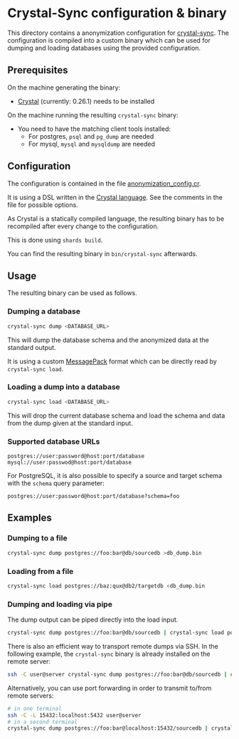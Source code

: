 # Crystal-Sync configuration & binary

This directory contains a anonymization configuration for [crystal-sync](https://github.com/djmaze/crystal-sync). The configuration is compiled into a custom binary which can be used for dumping and loading databases using the provided configuration.

## Prerequisites

On the machine generating the binary:

* [Crystal](https://crystal-lang.org/) (currently: 0.26.1) needs to be installed

On the machine running the resulting `crystal-sync` binary:

* You need to have the matching client tools installed:
  * For postgres, `psql` and `pg_dump` are needed
  * For mysql, `mysql` and `mysqldump` are needed

## Configuration

The configuration is contained in the file [anonymization_config.cr](anonymization_config.cr).

It is using a DSL written in the [Crystal language](http://crystal-lang.org/). See the comments in the file for possible options.

As Crystal is a statically compiled language, the resulting binary has to be recompiled after every change to the configuration.

This is done using `shards build`.

You can find the resulting binary in `bin/crystal-sync` afterwards.

## Usage

The resulting binary can be used as follows.

### Dumping a database

```bash
crystal-sync dump <DATABASE_URL>
```

This will dump the database schema and the anonymized data at the standard output.

It is using a custom [MessagePack](https://msgpack.org/) format which can be directly read by `crystal-sync load`.

### Loading a dump into a database

```bash
crystal-sync load <DATABASE_URL>
```

This will drop the current database schema and load the schema and data from the dump given at the standard input.

### Supported database URLs

```
postgres://user:password@host:port/database
mysql://user:passwod@host:port/database
```

For PostgreSQL, it is also possible to specify a source and target schema with the `schema` query parameter:

```
postgres://user:password@host:port/database?schema=foo
```


## Examples

### Dumping to a file

```bash
crystal-sync dump postgres://foo:bar@db/sourcedb >db_dump.bin
```

### Loading from a file

```bash
crystal-sync load postgres://baz:qux@db2/targetdb <db_dump.bin
```

### Dumping and loading via pipe

The dump output can be piped directly into the load input.

```bash
crystal-sync dump postgres://foo:bar@db/sourcedb | crystal-sync load postgres://baz:qux@db2/targetdb
```

There is also an efficient way to transport remote dumps via SSH. In the following example, the `crystal-sync` binary is already installed on the remote server:

```bash
ssh -C user@server crystal-sync dump postgres://foo:bar@db/sourcedb | crystal-sync load postgres://baz:qux@db2/targetdb
```

Alternatively, you can use port forwarding in order to transmit to/from remote servers:

```bash
# in one terminal
ssh -C -L 15432:localhost:5432 user@server
# in a second terminal
crystal-sync dump postgres://foo:bar@localhost:15432/sourcedb | crystal-sync load postgres://baz:qux@db2/targetdb
```
